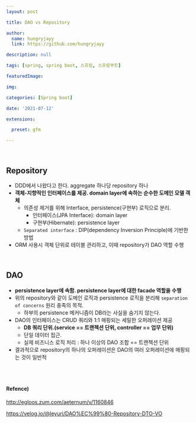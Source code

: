 ```yaml
---
layout: post

title: DAO vs Repository

author: 
  name: hungryjayy
  link: https://github.com/hungryjayy

description: null

tags: [spring, spring boot, 스프링, 스프링부트]

featuredImage: 

img: 

categories: [Spring boot]

date: '2021-07-12'

extensions:

  preset: gfm

---
```


<br>

## Repository

* DDD에서 나왔다고 한다. aggregate 하나당 repository 하나
* **객체-지향적인 인터페이스를 제공. domain layer에 속하는 순수한 도메인 모델 객체**
  * 의존성 제거를 위해 Interface, persistence(구현부) 로직으로 분리.
    * 인터페이스(JPA Interface): domain layer
    * 구현부(Hibernate): persistence layer
  * `Separated interface` : DIP(dependency Inversion Principle)에 기반한 방법
* ORM 사용시 객체 단위로 테이블 관리하고, 이때 repository가 DAO 역할 수행

<br>

## DAO

* **persistence layer에 속함. persistence layer에 대한 facade 역할을 수행**
* 위의 repository와 같이 도메인 로직과 persistence 로직을 분리해 `separation of concerns` 원리 충족의 목적.
  * 하부의 persistence 메커니즘이 DB라는 사실을 숨기지 않는다.
* DAO의 인터페이스는 CRUD 쿼리와 1:1 매핑되는 세밀한 오퍼레이션 제공
  * **DB 쿼리 단위.(service == 트랜젝션 단위, controller == 업무 단위)**
  * 단일 데이터 접근.
  * 실제 비즈니스 로직 처리 : 하나 이상의 DAO 조합 == 트랜젝션 단위
* 결과적으로 repository의 하나의 오퍼레이션은 DAO의 여러 오퍼레이션에 매핑되는 것이 일반적

<br><br>

#### Refence)

http://egloos.zum.com/aeternum/v/1160846

https://velog.io/@leyuri/DAO%EC%99%80-Repository-DTO-VO